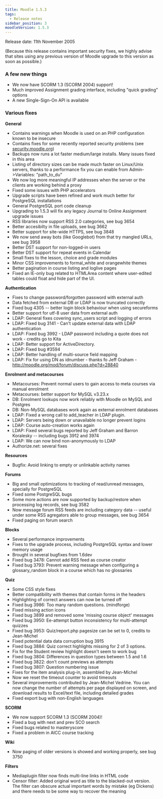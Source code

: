 ```yaml
---
title: Moodle 1.5.3
tags:
  - Release notes
sidebar_position: 3
moodleVersion: 1.5.3
---
```

Release date: 11th November 2005

(Because this release contains important security fixes, we highly advise that sites using any previous version of Moodle upgrade to this version as soon as possible.)

### A few new things

- We now have SCORM 1.3 (SCORM 2004) support!
- Much improved Assignment grading interface, including "quick grading" options
- A new Single-Sign-On API is available

### Various fixes

**General**

- Contains warnings when Moodle is used on an PHP configuration known to be insecure
- Contains fixes for some recently reported security problems (see [security.moodle.org](http://security.moodle.org/))
- Backups now runs a lot faster medium/large installs. Many issues fixed in this area
- Listing of directory sizes can be made much faster on Linux/Unix servers, thanks to a performance fix you can enable from Admin->Variables: "path_to_du"
- We now log more meaningful IP addresses when the server or the clients are working behind a proxy
- Fixed some issues with PHP accelerators
- Upgrade scripts have been refined and work much better for PostgreSQL installations
- General PostgreSQL port code cleanup
- Upgrading to 1.5.3 will fix any legacy Journal to Online Assignment upgrade issues
- RSS libraries now support RSS 2.0 categories, see bug 3654
- Better accesibilty in file uploads, see bug 3662
- Better support for site-wide HTTPS, see bug 3848
- We now send away bots (like Googlebot) from that try mangled URLs, see bug 3958
- Better DST support for non-logged-in users
- Better DST support for repeat events in Calendar
- Small fixes to the lesson, choice and grade modules
- Minor CSS improvements to formal_white and orangewhite themes
- Better pagination in course listing and loglive pages
- Fixed an IE-only bug related to HTMLArea content where user-edited tables could float and hide part of the UI.

**Authentication**

- Fixes to change password/forgotten password with external auth
- Data fetched from external DB or LDAP is now truncated correctly
- Fixed bug 4305 -- better login block behaviour when using secureforms
- Better support for utf-8 user data from external auth
- LDAP: General fixes covering sync_users script and logging of errors
- LDAP: Fixed bug 3141 - Can't update external data with LDAP authentication
- LDAP: Fixed bug 3992 - LDAP password including a quote does not work - credits go to Kita
- LDAP: Better support for ActiveDirectory.
- LDAP: Fixed bug #3594
- LDAP: Better handling of multi-source field mapping
- LDAP: Fix for using DN as idnumber - thanks fo Jeff Graham - http://moodle.org/mod/forum/discuss.php?d=28840

**Enrolment and metacourses**

- Metacourses: Prevent normal users to gain access to meta courses via manual enrolment
- Metacourses: better support for MySQL v3.23.x
- DB: Enrolment lookups now work reliably with Moodle on MySQL and Postgres
- DB: Non-MySQL databases work again as external enrolment databases
- LDAP: Fixed a wrong call to add_teacher in LDAP plugin.
- LDAP: Servers being down or unavailable no longer prevent logins
- LDAP: Course auto-creation works again
- LDAP: Fixed several bugs reported by Jeff Graham and Barron Koralesky -- including bugs 3912 and 3974
- LDAP: We can now bind non-anonymously to LDAP
- Authorize.net: several fixes

**Resources**

- Bugfix: Avoid linking to empty or unlinkable activity names

**Forums**

- Big and small optimizations to tracking of read/unread messages, specially for PostgreSQL
- Fixed some PostgreSQL bugs
- Some more actions are now supported by backup/restore when processing log records, see bug 3582
- Now message forum RSS feeds are including category data -- useful under some RSS agregators able to group messages, see bug 3654
- Fixed paging on forum search

**Blocks**

- Several performance improvements
- Fixes to the upgrade process, including PostgreSQL syntax and lower memory usage
- Brought in several bugfixes from 1.6dev
- Fixed bug 3478: Cannot add RSS feed as course creator
- Fixed bug 3793: Prevent warning message when configuring a glossary_random block in a course which has no glossaries

**Quiz**

- Some CSS style fixes
- Better compatibility with themes that contain forms in the headers
- Highlighting of correct answers can now be turned off
- Fixed bug 3986: Too many random questions. (mindforge)
- Fixed missing action icons
- Fixed bug 3899 and removed some 'missing course object' messages
- Fixed bug 3950: Ee-attempt button inconsistency for multi-attempt quizzes
- Fixed bug 3953: Quiz/report.php pagesize can be set to 0, credits to Jean-Michel
- Fixed potential data data corruption bug 3915
- Fixed bug 3884: Quiz correct highlights missing for 2 of 3 options.
- Fix for the Student review highlight doesn't seem to work bug
- Fixed bug 3804: Differences in question types between 1.5 and 1.6
- Fixed bug 3822: don't count previews as attempts
- Fixed bug 3807: Question numbering issue
- Fixes for the item analysis plug-in, assembled by Jean-Michel
- Now we reset the timeout counter to avoid timeouts
- Several improvements contributed by Jean-Michel Vedrine. You can now change the number of attempts per page displayed on screen, and download results to Excel/text file, including detailed grades
- Fixed export bug with non-English languages

**SCORM**

- We now support SCORM 1.3 (SCORM 2004)!
- Fixed a bug with next and prev SCO search
- Fixed bugs related to masteryscore
- Fixed a problem in AICC course tracking

**Wiki**

- Now paging of older versions is showed and working properly, see bug 3750

**Filters**

- Mediaplugin filter now finds multi-line links in HTML code
- Censor filter: Added original word as title to the blacked-out version. The filter can obscure actual important words by mistake (eg Dickens) and there needs to be some way to recover the meaning

